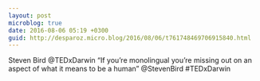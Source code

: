 ```yaml
---
layout: post
microblog: true
date: 2016-08-06 05:19 +0300
guid: http://desparoz.micro.blog/2016/08/06/t761748469706915840.html
---
```

Steven Bird @TEDxDarwin “If you’re monolingual you’re missing out on an aspect of what it means to be a human” @StevenBird #TEDxDarwin
